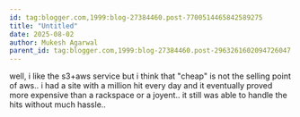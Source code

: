 ```yaml
---
id: tag:blogger.com,1999:blog-27384460.post-7700514465842589275
title: "Untitled"
date: 2025-08-02
author: Mukesh Agarwal
parent_id: tag:blogger.com,1999:blog-27384460.post-2963261602094726047
---
```


well, i like the s3+aws service but i think that "cheap" is not the selling point of aws.. i had a site with a million hit every day and it eventually proved more expensive than a rackspace or a joyent.. it still was able to handle the hits without much hassle..